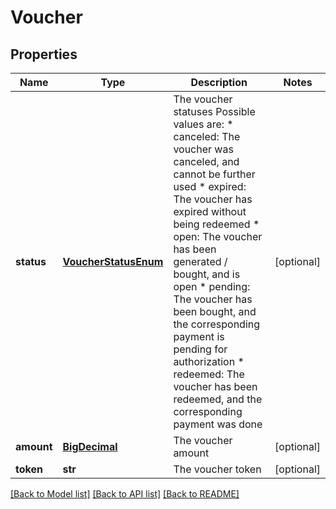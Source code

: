 # Voucher

## Properties
Name | Type | Description | Notes
------------ | ------------- | ------------- | -------------
**status** | [**VoucherStatusEnum**](VoucherStatusEnum.md) | The voucher statuses Possible values are: * canceled: The voucher was canceled, and cannot be further used * expired: The voucher has expired without being redeemed * open: The voucher has been generated / bought, and is open * pending: The voucher has been bought, and the corresponding payment is pending for authorization * redeemed: The voucher has been redeemed, and the corresponding payment was done  | [optional] 
**amount** | [**BigDecimal**](BigDecimal.md) | The voucher amount | [optional] 
**token** | **str** | The voucher token | [optional] 

[[Back to Model list]](../README.md#documentation-for-models) [[Back to API list]](../README.md#documentation-for-api-endpoints) [[Back to README]](../README.md)


